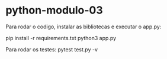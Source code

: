 # python-modulo-03

Para rodar o codigo, instalar as bibliotecas e executar o app.py:

pip install -r requirements.txt
python3 app.py

Para rodar os testes:
pytest test.py -v